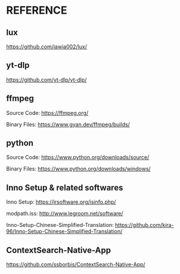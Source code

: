 # REFERENCE

## lux

https://github.com/iawia002/lux/

## yt-dlp

https://github.com/yt-dlp/yt-dlp/

## ffmpeg

Source Code: https://ffmpeg.org/

Binary Files: https://www.gyan.dev/ffmpeg/builds/

## python

Source Code: https://www.python.org/downloads/source/

Binary Files: https://www.python.org/downloads/windows/

## Inno Setup & related softwares

Inno Setup: https://jrsoftware.org/isinfo.php/

modpath.iss: http://www.legroom.net/software/

Inno-Setup-Chinese-Simplified-Translation: https://github.com/kira-96/Inno-Setup-Chinese-Simplified-Translation/

## ContextSearch-Native-App

https://github.com/ssborbis/ContextSearch-Native-App/

